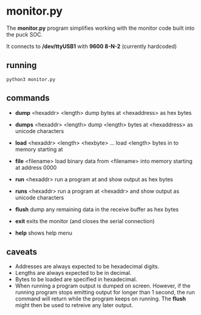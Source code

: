monitor.py
==========

The **monitor.py** program simplifies working with the monitor code
built into the puck SOC.

It connects to **/dev/ttyUSB1** with **9600 8-N-2** (currently hardcoded)

running
-------

	python3 monitor.py

commands
--------

- **dump** \<hexaddr\> \<length\>
 dump <length> bytes at \<hexaddress\> as hex bytes

- **dumps** \<hexaddr\> \<length\>
 dump \<length\> bytes at \<hexaddress\> as unicode characters

- **load** \<hexaddr\> \<length\> \<hexbyte\> ...
  load \<length\> bytes in to memory starting at <hexaddress>

- **file** \<filename\>
 load binary data from \<filename\> into memory starting at address 0000

- **run** \<hexaddr\>
 run a program at <hexaddr> and show output as hex bytes

- **runs** \<hexaddr\>
 run a program at \<hexaddr\> and show output as unicode characters

- **flush**
 dump any remaining data in the receive buffer as hex bytes

- **exit**
 exits the monitor (and closes the serial connection)

- **help**
 shows help menu

caveats
-------

- Addresses are always expected to be hexadecimal digits.
- Lengths are always expected to be in decimal.
- Bytes to be loaded are specified in hexadecimal.
- When running a program output is dumped on screen. However, if the
 running program stops emitting output for longer than 1 second, the run
 command will return while the program keeps on running. The **flush**
 might then be used to retreive any later output.

 
